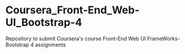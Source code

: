 # Coursera_Front-End_Web-UI_Bootstrap-4
Repository to submit Coursera's course Front-End Web UI FrameWorks-Bootstrap 4  assignments
